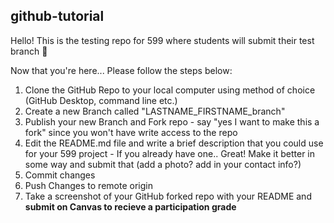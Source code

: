 ## github-tutorial
Hello! This is the testing repo for 599 where students will submit their test branch 🚀

Now that you're here...
Please follow the steps below: 

1. Clone the GitHub Repo to your local computer using method of choice (GitHub Desktop, command line etc.) 
2. Create a new Branch called "LASTNAME_FIRSTNAME_branch"
3. Publish your new Branch and Fork repo - say "yes I want to make this a fork" since you won't have write access to the repo
5. Edit the README.md file and write a brief description that you could use for your 599 project - If you already have one.. Great! Make it better in some way and submit that (add a photo? add in your contact info?)
6. Commit changes
7. Push Changes to remote origin
8. Take a screenshot of your GitHub forked repo with your README and **submit on Canvas to recieve a participation grade**

